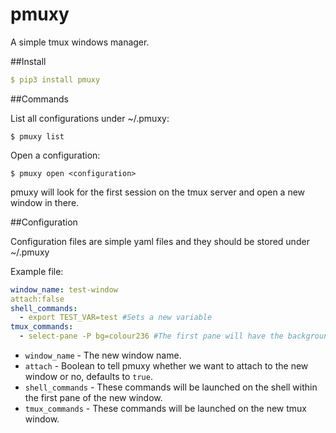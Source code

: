 # pmuxy

A simple tmux windows manager.

##Install

```yaml
$ pip3 install pmuxy
```

##Commands

List all configurations under ~/.pmuxy:
```
$ pmuxy list
```

Open a configuration:
```
$ pmuxy open <configuration>
```
pmuxy will look for the first session on the tmux server and open a new window in there.

##Configuration

Configuration files are simple yaml files and they should be stored under ~/.pmuxy

Example file:
```yaml
window_name: test-window
attach:false
shell_commands:
  - export TEST_VAR=test #Sets a new variable
tmux_commands:
  - select-pane -P bg=colour236 #The first pane will have the background color 236
```
* `window_name` - The new window name.
* `attach` - Boolean to tell pmuxy whether we want to attach to the new window or no, defaults to `true`.
* `shell_commands` - These commands will be launched on the shell within the first pane of the new window.
* `tmux_commands` - These commands will be launched on the new tmux window.